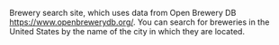 Brewery search site, which uses data from Open Brewery DB  https://www.openbrewerydb.org/.
You can search for breweries in the United States by the name of the city in which they are located.
